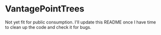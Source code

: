 # VantagePointTrees

Not yet fit for public consumption.  I'll update this README once I have time to clean up the code and check it for bugs.

<!--- [![Build Status](https://travis-ci.org/NickMcNutt/VantagePointTrees.jl.svg?branch=master)](https://travis-ci.org/NickMcNutt/VantagePointTrees.jl) -->
